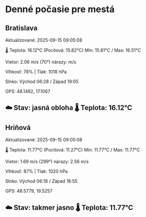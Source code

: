 ﻿# Denné počasie pre mestá

## Bratislava
Aktualizované: 2025-09-15 09:05:08

🌡️ Teplota: 16.12°C 
(Pocitová: 15.82°C)
Min: 15.81°C / Max: 16.51°C

Vietor: 2.06 m/s    (70°) 
nárazy:  m/s

Vlhkosť: 78% | Tlak: 1018 hPa

Slnko: Východ 06:28 / Západ 19:05

GPS: 48.1482, 17.1067

☁️ Stav: jasná obloha        🌡️ Teplota: 16.12°C
---

## Hriňová
Aktualizované: 2025-09-15 09:05:08

🌡️ Teplota: 11.77°C 
(Pocitová: 11.27°C)
Min: 11.77°C / Max: 11.77°C

Vietor: 1.69 m/s (299°)
nárazy: 2.56 m/s

Vlhkosť: 87% | Tlak: 1020 hPa

Slnko: Východ 06:18 / Západ 18:55

GPS: 48.5779, 19.5257

☁️ Stav: takmer jasno        🌡️ Teplota: 11.77°C
---
